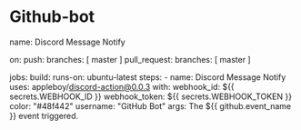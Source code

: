 # Github-bot
name: Discord Message Notify

on:
  push:
    branches: [ master ]
  pull_request:
    branches: [ master ]

jobs:
  build:
    runs-on: ubuntu-latest
    steps:
    - name: Discord Message Notify
      uses: appleboy/discord-action@0.0.3
      with:
        webhook_id: ${{ secrets.WEBHOOK_ID }}
        webhook_token: ${{ secrets.WEBHOOK_TOKEN }}
        color: "#48f442"
        username: "GitHub Bot"
        args: The ${{ github.event_name }} event triggered.
